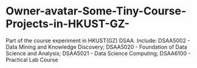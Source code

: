 # Owner-avatar-Some-Tiny-Course-Projects-in-HKUST-GZ-
Part of the course experiment in HKUST(GZ) DSAA. Include:  DSAA5002 - Data Mining and Knowledge Discovery;  DSAA5020 - Foundation of Data Science and Analysis; DSAA5021 - Data Science Computing; DSAA6100 - Practical Lab Course 
